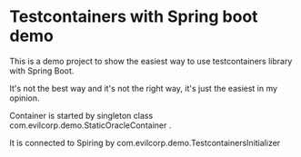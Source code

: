 # Testcontainers with Spring boot demo

This is a demo project to show the easiest way to
use testcontainers library with Spring Boot.

It's not the best way and it's not the right way,
it's just the easiest in my opinion.

Container is started by singleton class com.evilcorp.demo.StaticOracleContainer .

It is connected to Spiring by com.evilcorp.demo.TestcontainersInitializer

